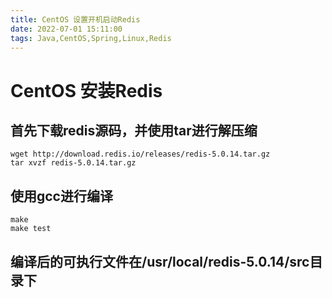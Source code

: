 ```yaml
---
title: CentOS 设置开机启动Redis
date: 2022-07-01 15:11:00
tags: Java,CentOS,Spring,Linux,Redis
---
```


# CentOS 安装Redis

## 首先下载redis源码，并使用tar进行解压缩

```shell
wget http://download.redis.io/releases/redis-5.0.14.tar.gz
tar xvzf redis-5.0.14.tar.gz
```

## 使用gcc进行编译

```shell
make
make test
```

## 编译后的可执行文件在/usr/local/redis-5.0.14/src目录下
